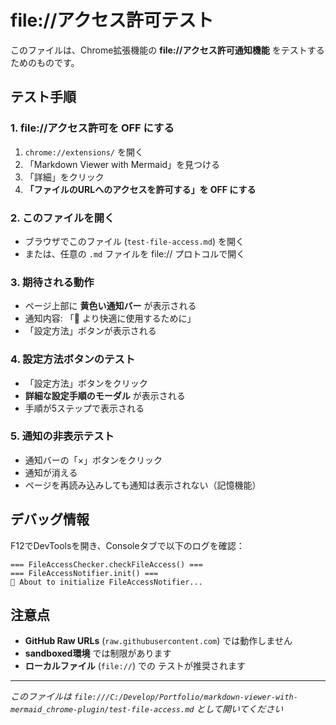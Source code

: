 # file://アクセス許可テスト

このファイルは、Chrome拡張機能の **file://アクセス許可通知機能** をテストするためのものです。

## テスト手順

### 1. file://アクセス許可を **OFF** にする

1. `chrome://extensions/` を開く
2. 「Markdown Viewer with Mermaid」を見つける
3. 「詳細」をクリック
4. **「ファイルのURLへのアクセスを許可する」を OFF にする**

### 2. このファイルを開く

- ブラウザでこのファイル (`test-file-access.md`) を開く
- または、任意の `.md` ファイルを file:// プロトコルで開く

### 3. 期待される動作

- ページ上部に **黄色い通知バー** が表示される
- 通知内容: 「📁 より快適に使用するために」
- 「設定方法」ボタンが表示される

### 4. 設定方法ボタンのテスト

- 「設定方法」ボタンをクリック
- **詳細な設定手順のモーダル** が表示される
- 手順が5ステップで表示される

### 5. 通知の非表示テスト

- 通知バーの「×」ボタンをクリック
- 通知が消える
- ページを再読み込みしても通知は表示されない（記憶機能）

## デバッグ情報

F12でDevToolsを開き、Consoleタブで以下のログを確認：

```
=== FileAccessChecker.checkFileAccess() ===
=== FileAccessNotifier.init() ===
🔔 About to initialize FileAccessNotifier...
```

## 注意点

- **GitHub Raw URLs** (`raw.githubusercontent.com`) では動作しません
- **sandboxed環境** では制限があります
- **ローカルファイル** (`file://`) での テストが推奨されます

---

_このファイルは `file:///C:/Develop/Portfolio/markdown-viewer-with-mermaid_chrome-plugin/test-file-access.md` として開いてください_
